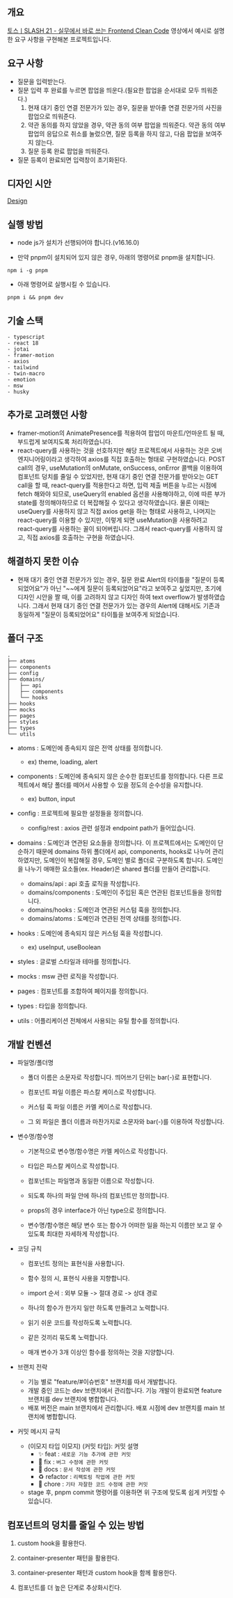 ## 개요

[토스ㅣSLASH 21 - 실무에서 바로 쓰는 Frontend Clean Code](https://www.youtube.com/watch?v=edWbHp_k_9Y) 영상에서 예시로 설명한 요구 사항을 구현해본 프로젝트입니다.

## 요구 사항

- 질문을 입력받는다.
- 질문 입력 후 완료를 누르면 팝업을 띄운다.(필요한 팝업을 순서대로 모두 띄워준다.)
   1. 현재 대기 중인 연결 전문가가 있는 경우, 질문을 받아줄 연결 전문가의 사진을 팝업으로 띄워준다.
   2. 약관 동의를 하지 않았을 경우, 약관 동의 여부 팝업을 띄워준다. 약관 동의 여부 팝업의 응답으로 취소를 눌렀으면, 질문 등록을 하지 않고, 다음 팝업을 보여주지 않는다.
   3. 질문 등록 완료 팝업을 띄워준다.
- 질문 등록이 완료되면 입력창이 초기화된다.

## 디자인 시안

[Design](https://www.figma.com/file/oDhME9M41AV9hbVPBt7BHs/slash-2021-clean-code?node-id=0%3A1&t=3D0uiDEVxqr36OIP-1)

## 실행 방법

- node js가 설치가 선행되어야 합니다.(v16.16.0)

- 만약 pnpm이 설치되어 있지 않은 경우, 아래의 명령어로 pnpm을 설치합니다.

```shell
npm i -g pnpm
```

- 아래 명령어로 실행시킬 수 있습니다.

```shell
pnpm i && pnpm dev
```

## 기술 스택

```
- typescript
- react 18
- jotai
- framer-motion
- axios
- tailwind
- twin-macro
- emotion
- msw
- husky
```

## 추가로 고려했던 사항

- framer-motion의 AnimatePresence를 적용하여 팝업이 마운트/언마운트 될 때, 부드럽게 보여지도록 처리하였습니다.
- react-query를 사용하는 것을 선호하지만 해당 프로젝트에서 사용하는 것은 오버 엔지니어링이라고 생각하여 axios를 직접 호출하는 형태로 구현하였습니다. POST call의 경우, useMutation의 onMutate, onSuccess, onError 콜백을 이용하여 컴포넌트 덩치를 줄일 수 있었지만, 현재 대기 중인 연결 전문가를 받아오는 GET call을 할 때, react-query를 적용한다고 하면, 입력 제출 버튼을 누르는 시점에 fetch 해와야 되므로, useQuery의 enabled 옵션을 사용해야하고, 이에 따른 부가 state를 정의해야하므로 더 복잡해질 수 있다고 생각하였습니다. 물론 이때는 useQuery를 사용하지 않고 직접 axios get을 하는 형태로 사용하고, 나머지는 react-query를 이용할 수 있지만, 이렇게 되면 useMutation을 사용하려고 react-query를 사용하는 꼴이 되어버립니다. 그래서 react-query를 사용하지 않고, 직접 axios를 호출하는 구현을 하였습니다.
## 해결하지 못한 이슈

- 현재 대기 중인 연결 전문가가 있는 경우, 질문 완료 Alert의 타이틀을 "질문이 등록되었어요"가 아닌 "~~에게 질문이 등록되었어요"라고 보여주고 싶었지만, 초기에 디자인 시안을 짤 때, 이를 고려하지 않고 디자인 하여 text overflow가 발생하였습니다. 그래서 현재 대기 중인 연결 전문가가 있는 경우의 Alert에 대해서도 기존과 동일하게 "질문이 등록되었어요" 타이틀을 보여주게 되었습니다.

## 폴더 구조

```
.
├── atoms
├── components
├── config
├── domains/
│   ├── api
│   ├── components
│   └── hooks
├── hooks
├── mocks
├── pages
├── styles
├── types
└── utils
```

- atoms : 도메인에 종속되지 않은 전역 상태를 정의합니다.

  - ex) theme, loading, alert

- components : 도메인에 종속되지 않은 순수한 컴포넌트를 정의합니다. 다른 프로젝트에서 해당 폴더를 떼어서 사용할 수 있을 정도의 순수성을 유지합니다.

  - ex) button, input

- config : 프로젝트에 필요한 설정들을 정의합니다.

  - config/rest : axios 관련 설정과 endpoint path가 들어있습니다.

- domains : 도메인과 연관된 요소들을 정의합니다. 이 프로젝트에서는 도메인이 단순하기 때문에 domains 하위 폴더에서 api, components, hooks로 나누어 관리하였지만, 도메인이 복잡해질 경우, 도메인 별로 폴더로 구분하도록 합니다. 도메인을 나누기 애매한 요소들(ex. Header)은 shared 폴더를 만들어 관리합니다.

  - domains/api : api 호출 로직을 작성합니다.
  - domains/components : 도메인이 주입된 혹은 연관된 컴포넌트들을 정의합니다.
  - domains/hooks : 도메인과 연관된 커스텀 훅을 정의합니다.
  - domains/atoms : 도메인과 연관된 전역 상태를 정의합니다.

- hooks : 도메인에 종속되지 않은 커스텀 훅을 작성합니다.

  - ex) useInput, useBoolean

- styles : 글로벌 스타일과 테마를 정의합니다.

- mocks : msw 관련 로직을 작성합니다.

- pages : 컴포넌트를 조합하여 페이지를 정의합니다.

- types : 타입을 정의합니다.

- utils : 어플리케이션 전체에서 사용되는 유틸 함수를 정의합니다.

## 개발 컨벤션

- 파일명/폴더명

  - 폴더 이름은 소문자로 작성합니다. 띄어쓰기 단위는 bar(-)로 표현합니다.

  - 컴포넌트 파일 이름은 파스칼 케이스로 작성합니다.

  - 커스텀 훅 파일 이름은 카멜 케이스로 작성합니다.

  - 그 외 파일은 폴더 이름과 마찬가지로 소문자와 bar(-)를 이용하여 작성합니다.

- 변수명/함수명

  - 기본적으로 변수명/함수명은 카멜 케이스로 작성합니다.

  - 타입은 파스칼 케이스로 작성합니다.

  - 컴포넌트는 파일명과 동일한 이름으로 작성합니다.

  - 되도록 하나의 파일 안에 하나의 컴포넌트만 정의합니다.

  - props의 경우 interface가 아닌 type으로 정의합니다.

  - 변수명/함수명은 해당 변수 또는 함수가 어떠한 일을 하는지 이름만 보고 알 수 있도록 최대한 자세하게 작성합니다.

- 코딩 규칙

  - 컴포넌트 정의는 표현식을 사용합니다.

  - 함수 정의 시, 표현식 사용을 지향합니다.

  - import 순서 : 외부 모듈 -> 절대 경로 -> 상대 경로

  - 하나의 함수가 한가지 일만 하도록 만들려고 노력합니다.

  - 읽기 쉬운 코드를 작성하도록 노력합니다.

  - 같은 것끼리 묶도록 노력합니다.

  - 매개 변수가 3개 이상인 함수를 정의하는 것을 지양합니다.

- 브랜치 전략
   - 기능 별로 "feature/#이슈번호" 브랜치를 따서 개발합니다.
   - 개발 중인 코드는 dev 브랜치에서 관리합니다. 기능 개발이 완료되면 feature 브랜치를 dev 브랜치에 병합합니다.
   - 배포 버전은 main 브랜치에서 관리합니다. 배포 시점에 dev 브랜치를 main 브랜치에 병합합니다.
- 커밋 메시지 규칙
   - (이모지 타입 이모지) (커밋 타입): 커밋 설명
      - :sparkles: feat : `새로운 기능 추가에 관한 커밋`
      - :bug: fix : `버그 수정에 관한 커밋`
      - :memo: docs : `문서 작성에 관한 커밋`
      - :recycle: refactor : `리팩토링 작업에 관한 커밋`
      - :truck: chore : `기타 자잘한 코드 수정에 관한 커밋`
  - stage 후, pnpm commit 명령어를 이용하면 위 구조에 맞도록 쉽게 커밋할 수 있습니다.
## 컴포넌트의 덩치를 줄일 수 있는 방법

1. custom hook을 활용한다.

2. container-presenter 패턴을 활용한다.

3. container-presenter 패턴과 custom hook을 함께 활용한다.

4. 컴포넌트를 더 높은 단계로 추상화시킨다.